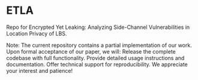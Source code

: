 # ETLA
Repo for Encrypted Yet Leaking: Analyzing Side-Channel Vulnerabilities in Location Privacy of LBS.

Note:​​ The current repository contains a partial implementation of our work. Upon formal acceptance of our paper, we will: Release the complete codebase with full functionality. Provide detailed usage instructions and documentation. Offer technical support for reproducibility. We appreciate your interest and patience!
